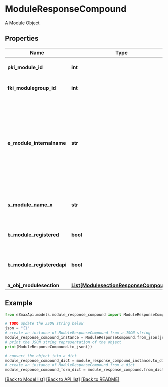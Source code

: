 # ModuleResponseCompound

A Module Object

## Properties

Name | Type | Description | Notes
------------ | ------------- | ------------- | -------------
**pki_module_id** | **int** | The unique ID of the Module | 
**fki_modulegroup_id** | **int** | The unique ID of the Modulegroup | 
**e_module_internalname** | **str** | The Internal name of the Module.  This is theoretically an enum field but there are so many possibles values we decided not to list them all. | 
**s_module_name_x** | **str** | The Name of the Module in the language of the requester | 
**b_module_registered** | **bool** | Whether the Module is registered or not | 
**b_module_registeredapi** | **bool** | Whether the Module is registered or not for api use | 
**a_obj_modulesection** | [**List[ModulesectionResponseCompound]**](ModulesectionResponseCompound.md) |  | [optional] 

## Example

```python
from eZmaxApi.models.module_response_compound import ModuleResponseCompound

# TODO update the JSON string below
json = "{}"
# create an instance of ModuleResponseCompound from a JSON string
module_response_compound_instance = ModuleResponseCompound.from_json(json)
# print the JSON string representation of the object
print(ModuleResponseCompound.to_json())

# convert the object into a dict
module_response_compound_dict = module_response_compound_instance.to_dict()
# create an instance of ModuleResponseCompound from a dict
module_response_compound_form_dict = module_response_compound.from_dict(module_response_compound_dict)
```
[[Back to Model list]](../README.md#documentation-for-models) [[Back to API list]](../README.md#documentation-for-api-endpoints) [[Back to README]](../README.md)


